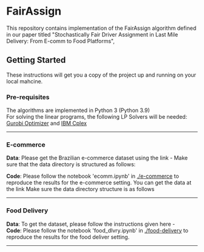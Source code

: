 # FairAssign
This repository contains implementation of the FairAssign algorithm defined in our paper titled "Stochastically Fair Driver Assignment in Last Mile Delivery: From E-comm to Food Platforms", 

## Getting Started
These instructions will get you a copy of the project up and running on your local mahcine.

### Pre-requisites
The algorithms are implemented in Python 3 (Python 3.9)     
For solving the linear programs, the following LP Solvers will be needed: [Gurobi Optimizer](https://www.gurobi.com/downloads/) and [IBM Cplex](https://www.ibm.com/products/ilog-cplex-optimization-studio)

---

### E-commerce 
**Data**: Please get the Brazilian e-commerce dataset using the link - 
Make sure that the data directory is structured as follows: 

**Code**: Please follow the notebook 'ecomm.ipynb' in [./e-commerce](e-commerce) to reproduce the results for the e-commerce setting. 
You can get the data at the link 
Make sure the data directory structure is as follows 

---

### Food Delivery 
**Data**: To get the dataset, please follow the instructions given here -  
**Code**: Please follow the notebook 'food_dlvry.ipynb' in [./food-delivery](food-delivery) to reproduce the results for the food deliver setting.

---

